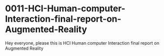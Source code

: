 # 0011-HCI-Human-computer-Interaction-final-report-on-Augmented-Reality
Hey everyone, please this is HCI Human computer Interaction final report on Augmented Reality
